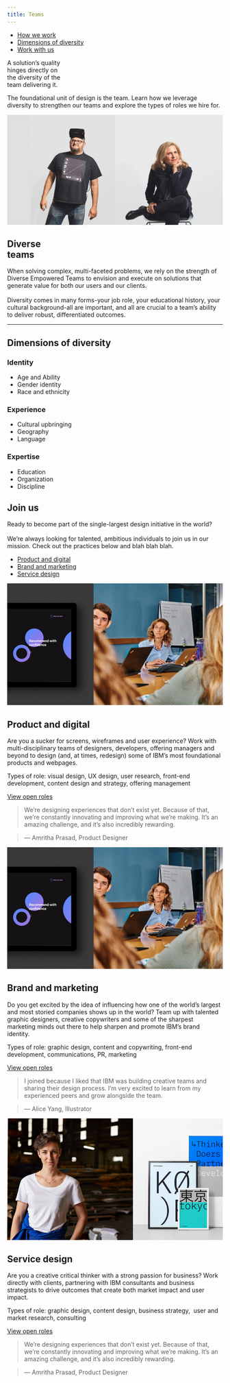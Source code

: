 ```yaml
---
title: Teams
---
```


<title-block>

<anchor-links>

- [How we work](#how-we-work)
- [Dimensions of diversity](#dimensions-of-diversity)
- [Work with us](#work-with-us)

</anchor-links>

A solution’s quality<br>hinges directly on<br>
<span>the diversity of the<br>team delivering it.</span>

</title-block>

<grid background="gray-10">
<column lg="8">

<medium>The foundational unit of design is the team. Learn how we leverage diversity to strengthen our teams and explore the types of roles we hire for.</medium>

</column>

<column lg="16">

![teams](images/teams.png)

</column>
<column lg="4">

## Diverse<br>teams

</column>
<column lg="10">

<large>When solving complex, multi-faceted problems, we rely on the strength of Diverse Empowered Teams to envision and execute on solutions that generate value  for both our users and our clients. 
<br><br>Diversity comes in many forms-your job role, your educational history, your cultural background-all are important, and all are crucial to a team’s ability to deliver robust, differentiated outcomes.</large>

</column>
</grid>
<hr>
<grid background="gray-10">
<column lg="4">

## Dimensions of diversity

</column>
<column lg="4">

### Identity
- Age and Ability
- Gender identity
- Race and ethnicity

</column>
<column lg="4">

### Experience
- Cultural upbringing
- Geography
- Language

</column>
<column lg="4">

### Expertise
- Education
- Organization
- Discipline

</column>
</grid>
<grid background="black">
<column lg="10">

## Join us
<large>
Ready to become part of the single-largest design initiative in the world? <br><br>We’re always looking for talented, ambitious individuals to join us in our mission. Check out the practices below and blah blah blah.
</large>

</column>

<column offset_lg="2" lg="4">

<anchor-links>

- [Product and digital](#product-and-digital)
- [Brand and marketing](#brand-and-marketing)
- [Service design](#service-design)

</anchor-links>
</column>
<column lg="10">

![teams](images/teams_2.png)

</column>
<column lg="8">

## Product and digital
Are you a sucker for screens, wireframes and user experience? Work with multi-disciplinary teams of designers, developers, offering managers and beyond to design (and, at times, redesign) some of IBM’s most foundational products and webpages.

Types of role: visual design, UX design, user research, front-end development, content design and strategy, offering management

[View open roles](#)

</column>
<column offset_lg="4" lg="4">

> We’re designing experiences that don’t exist yet. Because of that, we’re constantly innovating and improving what we’re making. It’s an amazing challenge, and it’s also incredibly rewarding.

> — Amritha Prasad, Product Designer

</column>
<column lg="10">

![teams](images/teams_2.png)

</column>
<column lg="8">

## Brand and marketing
Do you get excited by the idea of influencing how one of the world’s largest and most storied companies shows up in the world? Team up with talented graphic designers, creative copywriters and some of the sharpest marketing minds out there to help sharpen and promote IBM’s brand identity.

Types of role: graphic design, content and copywriting, front-end development, communications, PR, marketing

[View open roles](#)

</column>
<column offset_lg="4" lg="4">

> I joined because I liked that IBM was building creative teams and sharing their design process. I’m very excited to learn from my experienced peers and grow alongside the team.

> — Alice Yang, Illustrator

</column>
<column lg="10">

![teams](images/teams_3.png)

</column>
<column lg="8">

## Service design
Are you a creative critical thinker with a strong passion for business? Work directly with clients, partnering with IBM consultants and business strategists to drive outcomes that create both market impact and user impact.

Types of role: graphic design, content design, business strategy,  user and market research, consulting

[View open roles](#)

</column>
<column offset_lg="4" lg="4">

> We’re designing experiences that don’t exist yet. Because of that, we’re constantly innovating and improving what we’re making. It’s an amazing challenge, and it’s also incredibly rewarding.

> — Amritha Prasad, Product Designer

</column>
</grid>



